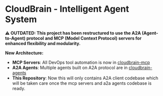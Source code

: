 # CloudBrain - Intelligent Agent System

**⚠️ OUTDATED: This project has been restructured to use the A2A (Agent-to-Agent) protocol and MCP (Model Context Protocol) servers for enhanced flexibility and modularity.**

**New Architecture:**
- **MCP Servers**: All DevOps tool automation is now in [cloudbrain-mcp](https://github.com/structbinary/cloudbrain-mcp)
- **A2A Agents**: Multiple agents built on A2A protocol are in [cloudbrain-agents](https://github.com/structbinary/cloudbrain-agents)
- **This Repository**: Now this will only contains A2A client codebase which will be taken care once the mcp servers and a2a agents codebase is ready.
